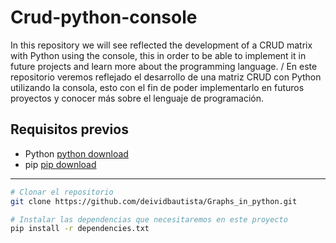 # Crud-python-console
In this repository we will see reflected the development of a CRUD matrix with Python using the console, this in order to be able to implement it in future projects and learn more about the programming language. / En este repositorio veremos reflejado el desarrollo de una matriz CRUD con Python utilizando la consola, esto con el fin de poder implementarlo en futuros proyectos y conocer más sobre el lenguaje de programación.

## Requisitos previos
* Python [python download](https://www.python.org/downloads/release/python-31010/)
* pip [pip download](https://pip.pypa.io/en/stable/installation/)
---


```sh
# Clonar el repositorio
git clone https://github.com/deividbautista/Graphs_in_python.git
```

```sh
# Instalar las dependencias que necesitaremos en este proyecto
pip install -r dependencies.txt 
```

